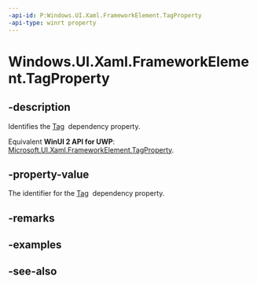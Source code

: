 ```yaml
---
-api-id: P:Windows.UI.Xaml.FrameworkElement.TagProperty
-api-type: winrt property
---
```


<!-- Property syntax
public Windows.UI.Xaml.DependencyProperty TagProperty { get; }
-->

# Windows.UI.Xaml.FrameworkElement.TagProperty

## -description
Identifies the [Tag](frameworkelement_tag.md)  dependency property.

Equivalent **WinUI 2 API for UWP**: [Microsoft.UI.Xaml.FrameworkElement.TagProperty](/windows/winui/api/microsoft.ui.xaml.frameworkelement.tagproperty).

## -property-value
The identifier for the [Tag](frameworkelement_tag.md)  dependency property.

## -remarks

## -examples

## -see-also
